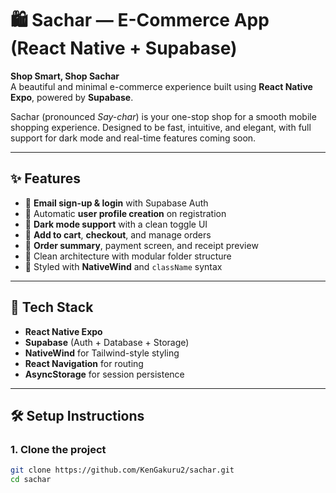 # 🛍️ Sachar — E-Commerce App (React Native + Supabase)

**Shop Smart, Shop Sachar**  
A beautiful and minimal e-commerce experience built using **React Native Expo**, powered by **Supabase**.

Sachar (pronounced _Say-char_) is your one-stop shop for a smooth mobile shopping experience. Designed to be fast, intuitive, and elegant, with full support for dark mode and real-time features coming soon.

---

## ✨ Features

- 🔐 **Email sign-up & login** with Supabase Auth
- 👤 Automatic **user profile creation** on registration
- 🌙 **Dark mode support** with a clean toggle UI
- 🛒 **Add to cart**, **checkout**, and manage orders
- 🧾 **Order summary**, payment screen, and receipt preview
- 🧬 Clean architecture with modular folder structure
- 🎨 Styled with **NativeWind** and `className` syntax

---

## 🧱 Tech Stack

- **React Native Expo**
- **Supabase** (Auth + Database + Storage)
- **NativeWind** for Tailwind-style styling
- **React Navigation** for routing
- **AsyncStorage** for session persistence

---

## 🛠️ Setup Instructions

### 1. Clone the project
```bash
git clone https://github.com/KenGakuru2/sachar.git
cd sachar
